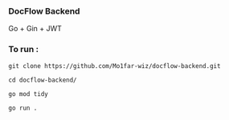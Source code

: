 ### DocFlow Backend
Go + Gin + JWT

### To run :
```cli
git clone https://github.com/Mo1far-wiz/docflow-backend.git

cd docflow-backend/

go mod tidy

go run .
```

